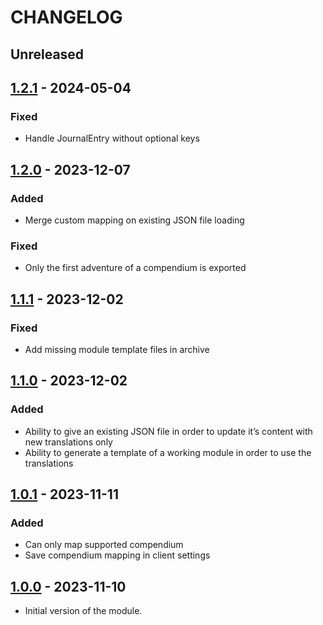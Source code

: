 # CHANGELOG

## Unreleased

## [1.2.1] - 2024-05-04

### Fixed

- Handle JournalEntry without optional keys

## [1.2.0] - 2023-12-07

### Added

- Merge custom mapping on existing JSON file loading

### Fixed

- Only the first adventure of a compendium is exported

## [1.1.1] - 2023-12-02

### Fixed

- Add missing module template files in archive

## [1.1.0] - 2023-12-02

### Added

- Ability to give an existing JSON file in order to update it’s content with new translations only
- Ability to generate a template of a working module in order to use the translations

## [1.0.1] - 2023-11-11

### Added

- Can only map supported compendium
- Save compendium mapping in client settings

## [1.0.0] - 2023-11-10

- Initial version of the module.

[Unreleased]: https://github.com/DjLeChuck/foundryvtt-babele-translation-files-generator/compare/1.2.1...main

[1.2.1]: https://github.com/DjLeChuck/foundryvtt-babele-translation-files-generator/compare/1.2.0...1.2.1

[1.2.0]: https://github.com/DjLeChuck/foundryvtt-babele-translation-files-generator/compare/1.1.1...1.2.0

[1.1.1]: https://github.com/DjLeChuck/foundryvtt-babele-translation-files-generator/compare/1.1.0...1.1.1

[1.1.0]: https://github.com/DjLeChuck/foundryvtt-babele-translation-files-generator/compare/1.0.1...1.1.0

[1.0.1]: https://github.com/DjLeChuck/foundryvtt-babele-translation-files-generator/compare/1.0.0...1.0.1

[1.0.0]: https://github.com/DjLeChuck/foundryvtt-babele-translation-files-generator/releases/tag/1.0.0

